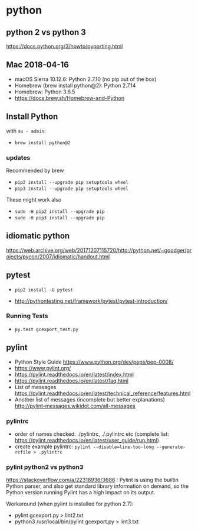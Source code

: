 # python

## python 2 vs python 3

https://docs.python.org/3/howto/pyporting.html


## Mac 2018-04-16

- macOS Sierra 10.12.6: Python 2.7.10 (no pip out of the box)
- Homebrew (brew install python@2): Python 2.7.14
- Homebrew: Python 3.6.5
- https://docs.brew.sh/Homebrew-and-Python

## Install Python

with `su - admin`:

- `brew install python@2`

### updates

Recommended by brew

- `pip2 install --upgrade pip setuptools wheel`
- `pip3 install --upgrade pip setuptools wheel`

These might work also

- `sudo -H pip2 install --upgrade pip`
- `sudo -H pip3 install --upgrade pip`


## idiomatic python

https://web.archive.org/web/20171207115720/http://python.net/~goodger/projects/pycon/2007/idiomatic/handout.html


## pytest

- `pip2 install -U pytest`

- http://pythontesting.net/framework/pytest/pytest-introduction/

### Running Tests

- `py.test gcexport_test.py`


## pylint

- Python Style Guide https://www.python.org/dev/peps/pep-0008/
- https://www.pylint.org/
- https://pylint.readthedocs.io/en/latest/index.html
- https://pylint.readthedocs.io/en/latest/faq.html
- List of messages https://pylint.readthedocs.io/en/latest/technical_reference/features.html
- Another list of messages (incomplete but better explanations) http://pylint-messages.wikidot.com/all-messages

### pylintrc

- order of names checked: ./pylintrc, ./.pylintrc etc (complete list: https://pylint.readthedocs.io/en/latest/user_guide/run.html)
- create example pylintrc:
  `pylint --disable=line-too-long --generate-rcfile > .pylintrc`

### pylint python2 vs python3

https://stackoverflow.com/a/22318936/3686 : Pylint is using the builtin Python parser, and also get standard library information on demand, so the Python version running Pylint has a high impact on its output.

Workaround (when pylint is installed for python 2.7):

- pylint gcexport.py > lint2.txt
- python3 /usr/local/bin/pylint gcexport.py > lint3.txt

